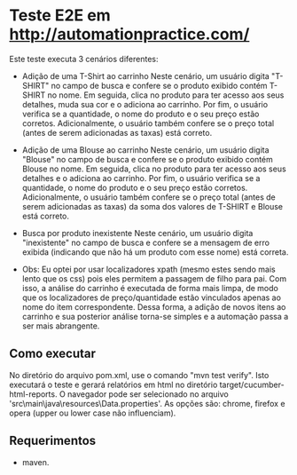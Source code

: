 # Teste E2E em http://automationpractice.com/
Este teste executa 3 cenários diferentes:

- Adição de uma T-Shirt ao carrinho
Neste cenário, um usuário digita "T-SHIRT" no campo de busca e confere se o produto exibido contém T-SHIRT no nome. Em seguida, clica no produto para ter acesso aos seus detalhes, muda sua cor e o adiciona ao carrinho. Por fim, o usuário verifica se a quantidade, o nome do produto e o seu preço estão corretos. Adicionalmente, o usuário também confere se o preço total (antes de serem adicionadas as taxas) está correto.

- Adição de uma Blouse ao carrinho
Neste cenário, um usuário digita "Blouse" no campo de busca e confere se o produto exibido contém Blouse no nome. Em seguida, clica no produto para ter acesso aos seus detalhes e o adiciona ao carrinho. Por fim, o usuário verifica se a quantidade, o nome do produto e o seu preço estão corretos. Adicionalmente, o usuário também confere se o preço total (antes de serem adicionadas as taxas) da soma dos valores de T-SHIRT e Blouse está correto.

- Busca por produto inexistente
Neste cenário, um usuário digita "inexistente" no campo de busca e confere se a mensagem de erro exibida (indicando que não há um produto com esse nome) está correta.

- Obs:
Eu optei por usar localizadores xpath (mesmo estes sendo mais lento que os css) pois eles permitem a passagem de filho para pai. Com isso, a análise do carrinho é executada de forma mais limpa, de modo que os localizadores de preço/quantidade estão vinculados apenas ao nome do item correspondente. Dessa forma, a adição de novos itens ao carrinho e sua posterior análise torna-se simples e a automação passa a ser mais abrangente.

## Como executar
No diretório do arquivo pom.xml, use o comando "mvn test verify". Isto executará o teste e gerará relatórios em html no diretório target/cucumber-html-reports. O navegador pode ser selecionado no arquivo 'src\main\java\resources\Data.properties'. As opções são: chrome, firefox e opera (upper ou lower case não influenciam).

## Requerimentos
- maven.